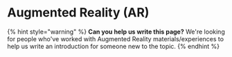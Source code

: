 # Augmented Reality (AR)

{% hint style="warning" %}
**Can you help us write this page?** We're looking for people who've worked with Augmented Reality materials/experiences to help us write an introduction for someone new to the topic.&#x20;
{% endhint %}

